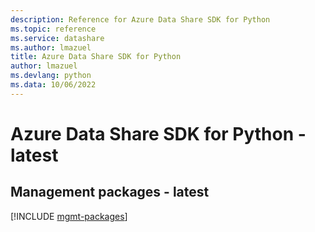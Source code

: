 ```yaml
---
description: Reference for Azure Data Share SDK for Python
ms.topic: reference
ms.service: datashare
ms.author: lmazuel
title: Azure Data Share SDK for Python
author: lmazuel
ms.devlang: python
ms.data: 10/06/2022
---
```

# Azure Data Share SDK for Python - latest

## Management packages - latest
[!INCLUDE [mgmt-packages](data-share-mgmt-index.md)]